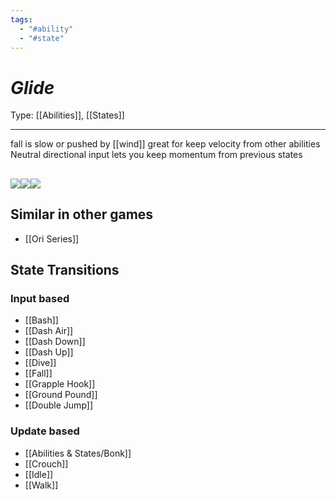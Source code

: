 ```yaml
---
tags:
  - "#ability"
  - "#state"
---
```

# _Glide_

Type: [[Abilities]], [[States]]

----


fall is slow or pushed by [[wind]]
great for keep velocity from other abilities
Neutral directional input lets you keep momentum from previous states

## ![](https://lh7-us.googleusercontent.com/BW38XpolqSaJoYSlEGYPkpkbz7sMLTm-Wokfo28_rEaEHYVsDVg_7JB46GreFQQZuVhR71uH5HcnJw48H8klGYfJFOhJ5XsSsAtJq22a00Poecg7tw7l1brK6upDIo73vwtmX3ka4h76sKNILlALIko)![](https://lh7-us.googleusercontent.com/FSSFQGX_97BXB1RDikwaYqkakWnjQ_iaEzUZV91Qq787iMO4rZWiLnkqoq0rJGO78h-GbttHdbZjmAGQhccOIl-TVWtALx9KNDXXiAUR-O6EXEXx_yhAqSEQ1kqbmx76-q-3PcbtkMk4JGIDfzjtop0)![](https://lh7-us.googleusercontent.com/6GaZ3pP2N_wnTmQSIVJ2jC0QYnrMyOZJ6AYhnRPVgTybnhvf9LevRIwcBpihWnl-UHWHOEuy7nX5tELCKMQ44kTX5E8sQZFibafl2onPyZOs6cdY85mjKkbFScSpR12n0krc7U6a0ZMryVIIhUbWpd0)


## Similar in other games

* [[Ori Series]]


## State Transitions

### Input based

* [[Bash]]
* [[Dash Air]]
* [[Dash Down]]
* [[Dash Up]]
* [[Dive]]
* [[Fall]]
* [[Grapple Hook]]
* [[Ground Pound]]
* [[Double Jump]]

### Update based

* [[Abilities & States/Bonk]]
* [[Crouch]]
* [[Idle]]
* [[Walk]]